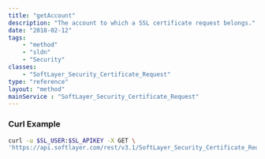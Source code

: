```yaml
---
title: "getAccount"
description: "The account to which a SSL certificate request belongs."
date: "2018-02-12"
tags:
    - "method"
    - "sldn"
    - "Security"
classes:
    - "SoftLayer_Security_Certificate_Request"
type: "reference"
layout: "method"
mainService : "SoftLayer_Security_Certificate_Request"
---
```


### Curl Example
```bash
curl -u $SL_USER:$SL_APIKEY -X GET \
'https://api.softlayer.com/rest/v3.1/SoftLayer_Security_Certificate_Request/{SoftLayer_Security_Certificate_RequestID}/getAccount'
```

